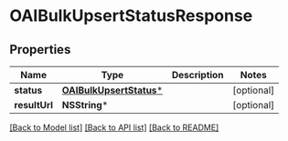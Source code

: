 # OAIBulkUpsertStatusResponse

## Properties
Name | Type | Description | Notes
------------ | ------------- | ------------- | -------------
**status** | [**OAIBulkUpsertStatus***](OAIBulkUpsertStatus.md) |  | [optional] 
**resultUrl** | **NSString*** |  | [optional] 

[[Back to Model list]](../README.md#documentation-for-models) [[Back to API list]](../README.md#documentation-for-api-endpoints) [[Back to README]](../README.md)


